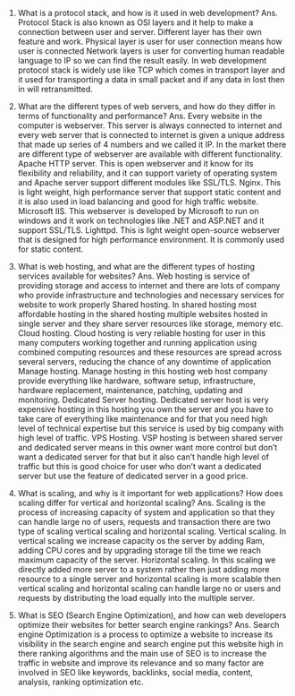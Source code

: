 1.	What is a protocol stack, and how is it used in web development?
Ans. Protocol Stack is also known as OSI layers and it help to make a connection between user and server. Different layer has their own feature and work.
Physical layer is user for user connection means how user is connected
Network layers is user for converting human readable language to IP so we can find the result easily.
In web development protocol stack is widely use like TCP which comes in transport layer and it used for transporting a data in small packet and if any data in lost then in will retransmitted.

2.	What are the different types of web servers, and how do they differ in terms of functionality and performance?
Ans. Every website in the computer is webserver. This server is always connected to internet and every web server that is connected to internet is given a unique address that made up series of 4 numbers and we called it IP. In the market there are different type of webserver are available with different functionality.
Apache HTTP server. This is open webserver and it know for its flexibility and reliability, and it can support variety of operating system and Apache server support different modules like SSL/TLS.
Nginx. This is light weight, high performance server that support static content and it is also used in load balancing and good for high traffic website.
Microsoft IIS. This webserver is developed by Microsoft to run on windows and it work on technologies like .NET and ASP.NET and it support SSL/TLS.
Lighttpd. This is light weight open-source webserver that is designed for high performance environment. It is commonly used for static content.

3.	What is web hosting, and what are the different types of hosting services available for websites?
Ans. Web hosting is service of providing storage and access to internet and there are lots of company who provide infrastructure and technologies and necessary services for website to work properly
Shared hosting. In shared hosting most affordable hosting in the shared hosting multiple websites hosted in single server and they share server resources like storage, memory etc.
Cloud hosting. Cloud hosting is very reliable hosting for user in this many computers working together and running application using combined computing resources and these resources are spread across several servers, reducing the chance of any downtime of application
Manage hosting. Manage hosting in this hosting web host company provide everything like hardware, software setup, infrastructure, hardware replacement, maintenance, patching, updating and monitoring.
Dedicated Server hosting. Dedicated server host is very expensive hosting in this hosting you own the server and you have to take care of everything like maintenance and for that you need high level of technical expertise but this service is used by big company with high level of traffic.
VPS Hosting. VSP hosting is between shared server and dedicated server means in this owner want more control but don’t want a dedicated server for that but it also can’t handle high level of traffic but this is good choice for user who don’t want a dedicated server but use the feature of dedicated server in a good price.

4.	What is scaling, and why is it important for web applications? How does scaling differ for vertical and horizontal scaling?
Ans. Scaling is the process of increasing capacity of system and application so that they can handle large no of users, requests and transaction there are two type of scaling vertical scaling and horizontal scaling.
Vertical scaling. In vertical scaling we increase capacity os the server by adding Ram, adding CPU cores and by upgrading storage till the time we reach maximum capacity of the server.
Horizontal scaling. In this scaling we directly added more server to a system rather then just adding more resource to a single server and horizontal scaling is more scalable then vertical scaling and horizontal scaling can handle large no or users and requests by distributing the load equally into the multiple server.

5.	What is SEO (Search Engine Optimization), and how can web developers optimize their websites for better search engine rankings?
Ans. Search engine Optimization is a process to optimize a website to increase its visibility in the search engine and search engine put this website high in there ranking algorithms and the main use of SEO is to increase the traffic in website and improve its relevance and so many factor are involved in SEO like keywords, backlinks, social media, content, analysis, ranking optimization etc.









